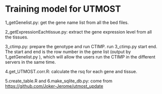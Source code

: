 # Training model for UTMOST

1_getGenelist.py: get the gene name list from all the bed files.

2_getExpressionEachtissue.py: extract the gene expression level from all the tissues.

3_ctimp.py: prepare the genotype and run CTIMP. run 3_ctimp.py start end. The start and end is the row number in the gene list (output by 1_getGenelist.py ), which will allow the users run the CTIMP in the different servers in the same time. 

4.get_UTMOST.corr.R: calculate the rsq for each gene and tissue.

5.create_table.R and 6.make_sqlite_db.py: come from https://github.com/Joker-Jerome/utmost_update

